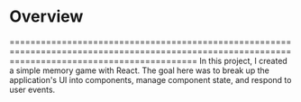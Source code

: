 # Overview
================================================================================================================================================
In this project, I created a simple memory game with React. The goal here was to break up the application's UI into components, manage component state, and respond to user events.

